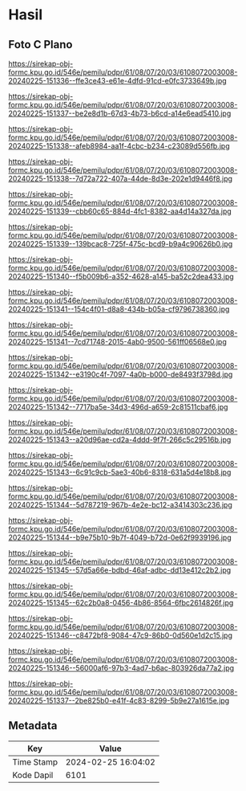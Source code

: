 # Hasil

## Foto C Plano

https://sirekap-obj-formc.kpu.go.id/546e/pemilu/pdpr/61/08/07/20/03/6108072003008-20240225-151336--ffe3ce43-e61e-4dfd-91cd-e0fc3733649b.jpg

https://sirekap-obj-formc.kpu.go.id/546e/pemilu/pdpr/61/08/07/20/03/6108072003008-20240225-151337--be2e8d1b-67d3-4b73-b6cd-a14e6ead5410.jpg

https://sirekap-obj-formc.kpu.go.id/546e/pemilu/pdpr/61/08/07/20/03/6108072003008-20240225-151338--afeb8984-aa1f-4cbc-b234-c23089d556fb.jpg

https://sirekap-obj-formc.kpu.go.id/546e/pemilu/pdpr/61/08/07/20/03/6108072003008-20240225-151338--7d72a722-407a-44de-8d3e-202e1d9446f8.jpg

https://sirekap-obj-formc.kpu.go.id/546e/pemilu/pdpr/61/08/07/20/03/6108072003008-20240225-151339--cbb60c65-884d-4fc1-8382-aa4d14a327da.jpg

https://sirekap-obj-formc.kpu.go.id/546e/pemilu/pdpr/61/08/07/20/03/6108072003008-20240225-151339--139bcac8-725f-475c-bcd9-b9a4c90626b0.jpg

https://sirekap-obj-formc.kpu.go.id/546e/pemilu/pdpr/61/08/07/20/03/6108072003008-20240225-151340--f5b009b6-a352-4628-a145-ba52c2dea433.jpg

https://sirekap-obj-formc.kpu.go.id/546e/pemilu/pdpr/61/08/07/20/03/6108072003008-20240225-151341--154c4f01-d8a8-434b-b05a-cf9796738360.jpg

https://sirekap-obj-formc.kpu.go.id/546e/pemilu/pdpr/61/08/07/20/03/6108072003008-20240225-151341--7cd71748-2015-4ab0-9500-561ff06568e0.jpg

https://sirekap-obj-formc.kpu.go.id/546e/pemilu/pdpr/61/08/07/20/03/6108072003008-20240225-151342--e3190c4f-7097-4a0b-b000-de8493f3798d.jpg

https://sirekap-obj-formc.kpu.go.id/546e/pemilu/pdpr/61/08/07/20/03/6108072003008-20240225-151342--7717ba5e-34d3-496d-a659-2c81511cbaf6.jpg

https://sirekap-obj-formc.kpu.go.id/546e/pemilu/pdpr/61/08/07/20/03/6108072003008-20240225-151343--a20d96ae-cd2a-4ddd-9f7f-266c5c29516b.jpg

https://sirekap-obj-formc.kpu.go.id/546e/pemilu/pdpr/61/08/07/20/03/6108072003008-20240225-151343--6c91c9cb-5ae3-40b6-8318-631a5d4e18b8.jpg

https://sirekap-obj-formc.kpu.go.id/546e/pemilu/pdpr/61/08/07/20/03/6108072003008-20240225-151344--5d787219-967b-4e2e-bc12-a3414303c236.jpg

https://sirekap-obj-formc.kpu.go.id/546e/pemilu/pdpr/61/08/07/20/03/6108072003008-20240225-151344--b9e75b10-9b7f-4049-b72d-0e62f9939196.jpg

https://sirekap-obj-formc.kpu.go.id/546e/pemilu/pdpr/61/08/07/20/03/6108072003008-20240225-151345--57d5a66e-bdbd-46af-adbc-dd13e412c2b2.jpg

https://sirekap-obj-formc.kpu.go.id/546e/pemilu/pdpr/61/08/07/20/03/6108072003008-20240225-151345--62c2b0a8-0456-4b86-8564-6fbc2614826f.jpg

https://sirekap-obj-formc.kpu.go.id/546e/pemilu/pdpr/61/08/07/20/03/6108072003008-20240225-151346--c8472bf8-9084-47c9-86b0-0d560e1d2c15.jpg

https://sirekap-obj-formc.kpu.go.id/546e/pemilu/pdpr/61/08/07/20/03/6108072003008-20240225-151346--56000af6-97b3-4ad7-b6ac-803926da77a2.jpg

https://sirekap-obj-formc.kpu.go.id/546e/pemilu/pdpr/61/08/07/20/03/6108072003008-20240225-151337--2be825b0-e41f-4c83-8299-5b9e27a1615e.jpg


## Metadata

| Key        | Value               |
| ---------- | ------------------- |
| Time Stamp | 2024-02-25 16:04:02 |
| Kode Dapil | 6101                |



